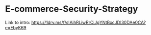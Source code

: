 # E-commerce-Security-Strategy

Link to intro: 
https://1drv.ms/f/s!AihRLiwRrCiJgYNtBxcJDI30DAe0CA?e=EbyK69
